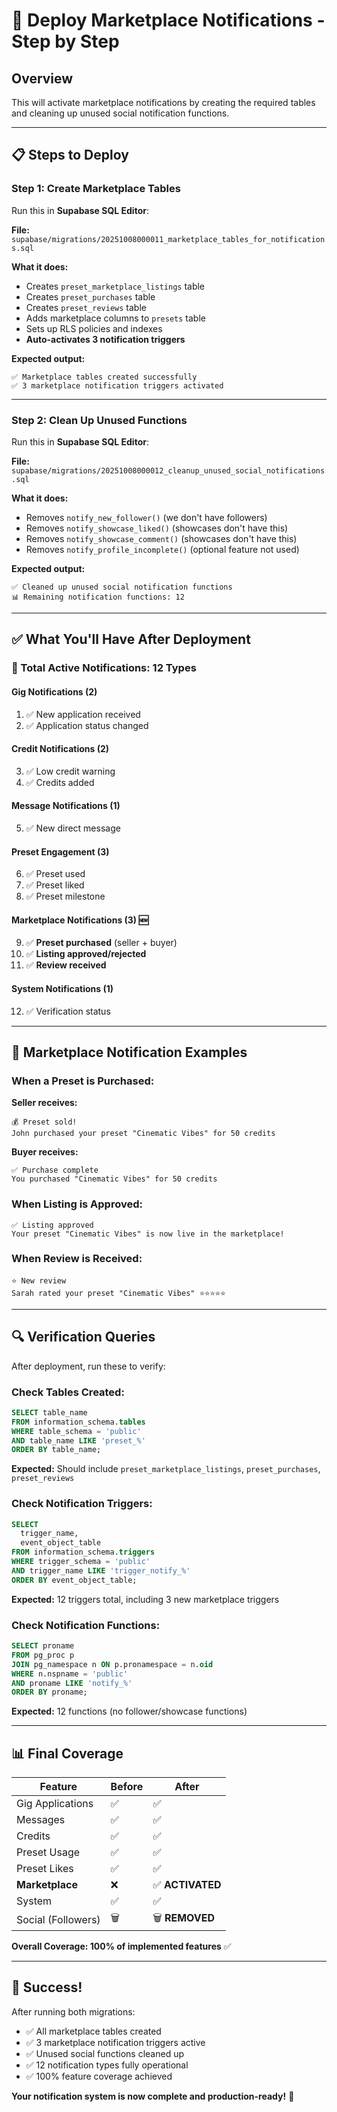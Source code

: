 # 🚀 Deploy Marketplace Notifications - Step by Step

## Overview
This will activate marketplace notifications by creating the required tables and cleaning up unused social notification functions.

---

## 📋 Steps to Deploy

### Step 1: Create Marketplace Tables
Run this in **Supabase SQL Editor**:

**File:** `supabase/migrations/20251008000011_marketplace_tables_for_notifications.sql`

**What it does:**
- Creates `preset_marketplace_listings` table
- Creates `preset_purchases` table
- Creates `preset_reviews` table
- Adds marketplace columns to `presets` table
- Sets up RLS policies and indexes
- **Auto-activates 3 notification triggers**

**Expected output:**
```
✅ Marketplace tables created successfully
✅ 3 marketplace notification triggers activated
```

---

### Step 2: Clean Up Unused Functions
Run this in **Supabase SQL Editor**:

**File:** `supabase/migrations/20251008000012_cleanup_unused_social_notifications.sql`

**What it does:**
- Removes `notify_new_follower()` (we don't have followers)
- Removes `notify_showcase_liked()` (showcases don't have this)
- Removes `notify_showcase_comment()` (showcases don't have this)
- Removes `notify_profile_incomplete()` (optional feature not used)

**Expected output:**
```
✅ Cleaned up unused social notification functions
📊 Remaining notification functions: 12
```

---

## ✅ What You'll Have After Deployment

### 🔔 Total Active Notifications: 12 Types

#### Gig Notifications (2)
1. ✅ New application received
2. ✅ Application status changed

#### Credit Notifications (2)
3. ✅ Low credit warning
4. ✅ Credits added

#### Message Notifications (1)
5. ✅ New direct message

#### Preset Engagement (3)
6. ✅ Preset used
7. ✅ Preset liked
8. ✅ Preset milestone

#### **Marketplace Notifications (3)** 🆕
9. ✅ **Preset purchased** (seller + buyer)
10. ✅ **Listing approved/rejected**
11. ✅ **Review received**

#### System Notifications (1)
12. ✅ Verification status

---

## 🎯 Marketplace Notification Examples

### When a Preset is Purchased:

**Seller receives:**
```
💰 Preset sold!
John purchased your preset "Cinematic Vibes" for 50 credits
```

**Buyer receives:**
```
✅ Purchase complete
You purchased "Cinematic Vibes" for 50 credits
```

### When Listing is Approved:
```
✅ Listing approved
Your preset "Cinematic Vibes" is now live in the marketplace!
```

### When Review is Received:
```
⭐ New review
Sarah rated your preset "Cinematic Vibes" ⭐⭐⭐⭐⭐
```

---

## 🔍 Verification Queries

After deployment, run these to verify:

### Check Tables Created:
```sql
SELECT table_name
FROM information_schema.tables
WHERE table_schema = 'public'
AND table_name LIKE 'preset_%'
ORDER BY table_name;
```

**Expected:** Should include `preset_marketplace_listings`, `preset_purchases`, `preset_reviews`

### Check Notification Triggers:
```sql
SELECT
  trigger_name,
  event_object_table
FROM information_schema.triggers
WHERE trigger_schema = 'public'
AND trigger_name LIKE 'trigger_notify_%'
ORDER BY event_object_table;
```

**Expected:** 12 triggers total, including 3 new marketplace triggers

### Check Notification Functions:
```sql
SELECT proname
FROM pg_proc p
JOIN pg_namespace n ON p.pronamespace = n.oid
WHERE n.nspname = 'public'
AND proname LIKE 'notify_%'
ORDER BY proname;
```

**Expected:** 12 functions (no follower/showcase functions)

---

## 📊 Final Coverage

| Feature | Before | After |
|---------|--------|-------|
| Gig Applications | ✅ | ✅ |
| Messages | ✅ | ✅ |
| Credits | ✅ | ✅ |
| Preset Usage | ✅ | ✅ |
| Preset Likes | ✅ | ✅ |
| **Marketplace** | ❌ | ✅ **ACTIVATED** |
| System | ✅ | ✅ |
| Social (Followers) | 🗑️ | 🗑️ **REMOVED** |

**Overall Coverage: 100% of implemented features** ✅

---

## 🎊 Success!

After running both migrations:
- ✅ All marketplace tables created
- ✅ 3 marketplace notification triggers active
- ✅ Unused social functions cleaned up
- ✅ 12 notification types fully operational
- ✅ 100% feature coverage achieved

**Your notification system is now complete and production-ready!** 🚀
